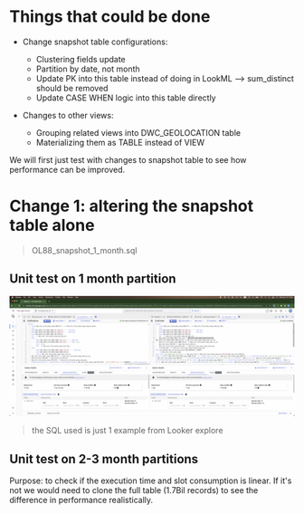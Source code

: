 # Things that could be done
- Change snapshot table configurations:
  - Clustering fields update
  - Partition by date, not month
  - Update PK into this table instead of doing in LookML --> sum_distinct should be removed
  - Update CASE WHEN logic into this table directly

- Changes to other views:
  - Grouping related views into DWC_GEOLOCATION table
  - Materializing them as TABLE instead of VIEW

We will first just test with changes to snapshot table to see how performance can be improved.

# Change 1: altering the snapshot table alone

> OL88_snapshot_1_month.sql

## Unit test on 1 month partition

![Result](OL88_1month_unittest.png)

> the SQL used is just 1 example from Looker explore

## Unit test on 2-3 month partitions

Purpose: to check if the execution time and slot consumption is linear. If it's not we would need to clone the full table (1.7Bil records) to see the difference in performance realistically.

